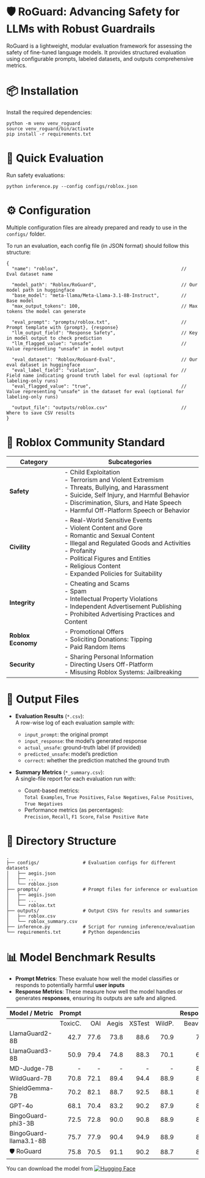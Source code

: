 # 🛡️ RoGuard: Advancing Safety for LLMs with Robust Guardrails
RoGuard is a lightweight, modular evaluation framework for assessing the safety of fine-tuned language models. It provides structured evaluation using configurable prompts, labeled datasets, and outputs comprehensive metrics.

# 📦 Installation
Install the required dependencies:
```
python -m venv venv_roguard
source venv_roguard/bin/activate 
pip install -r requirements.txt
```

# 🚀 Quick Evaluation
Run safety evaluations:
```
python inference.py --config configs/roblox.json
```

# ⚙️ Configuration
Multiple configuration files are already prepared and ready to use in the `configs/` folder.

To run an evaluation, each config file (in JSON format) should follow this structure:
```
{
  "name": "roblox",                                             // Eval dataset name

  "model_path": "Roblox/RoGuard",                               // Our model path in huggingface
  "base_model": "meta-llama/Meta-Llama-3.1-8B-Instruct",        // Base model
  "max_output_tokens": 100,                                     // Max tokens the model can generate

  "eval_prompt": "prompts/roblox.txt",                          // Prompt template with {prompt}, {response}
  "llm_output_field": "Response Safety",                        // Key in model output to check prediction
  "llm_flagged_value": "unsafe",                                // Value representing "unsafe" in model output

  "eval_dataset": "Roblox/RoGuard-Eval",                        // Our eval dataset in huggingface
  "eval_label_field": "violation",                              // Field name indicating ground truth label for eval (optional for labeling-only runs)
  "eval_flagged_value": "true",                                 // Value representing "unsafe" in the dataset for eval (optional for labeling-only runs)

  "output_file": "outputs/roblox.csv"                           // Where to save CSV results
}
```

# 🎯 Roblox Community Standard

| **Category**       | **Subcategories**                                                                                   |
|--------------------|---------------------------------------------------------------------------------------------------|
| **Safety**         | - Child Exploitation<br>- Terrorism and Violent Extremism<br>- Threats, Bullying, and Harassment<br>- Suicide, Self Injury, and Harmful Behavior<br>- Discrimination, Slurs, and Hate Speech<br>- Harmful Off-Platform Speech or Behavior |
| **Civility**       | - Real-World Sensitive Events<br>- Violent Content and Gore<br>- Romantic and Sexual Content<br>- Illegal and Regulated Goods and Activities<br>- Profanity<br>- Political Figures and Entities<br>- Religious Content<br>- Expanded Policies for Suitability |
| **Integrity**      | - Cheating and Scams<br>- Spam<br>- Intellectual Property Violations<br>- Independent Advertisement Publishing<br>- Prohibited Advertising Practices and Content |
| **Roblox Economy** | - Promotional Offers<br>- Soliciting Donations: Tipping<br>- Paid Random Items                          |
| **Security**       | - Sharing Personal Information<br>- Directing Users Off-Platform<br>- Misusing Roblox Systems: Jailbreaking |


# 📄 Output Files

- **Evaluation Results** (`*.csv`):  
  A row-wise log of each evaluation sample with:
  - `input_prompt`: the original prompt  
  - `input_response`: the model’s generated response  
  - `actual_unsafe`: ground-truth label (if provided)  
  - `predicted_unsafe`: model’s prediction  
  - `correct`: whether the prediction matched the ground truth  

- **Summary Metrics** (`*_summary.csv`):  
  A single-file report for each evaluation run with:
  - Count-based metrics:  
    `Total Examples`, `True Positives`, `False Negatives`, `False Positives`, `True Negatives`  
  - Performance metrics (as percentages):  
    `Precision`, `Recall`, `F1 Score`, `False Positive Rate`


# 📁 Directory Structure
```
.
├── configs/                # Evaluation configs for different datasets
│   ├── aegis.json
│   ├── ...
│   └── roblox.json
├── prompts/                # Prompt files for inference or evaluation
│   ├── aegis.json
│   ├── ...
│   └── roblox.txt
├── outputs/                # Output CSVs for results and summaries
│   ├── roblox.csv
│   └── roblox_summary.csv
├── inference.py            # Script for running inference/evaluation
└── requirements.txt        # Python dependencies
```

# 📊 Model Benchmark Results

- **Prompt Metrics**: These evaluate how well the model classifies or responds to potentially harmful **user inputs**
- **Response Metrics**: These measure how well the model handles or generates **responses**, ensuring its outputs are safe and aligned.


| Model / Metric            | Prompt  |       |       |        |        | Response |           |        |        |
|---------------------------|--------:|------:|------:|-------:|-------:|---------:|----------:|-------:|-------:|
|                           | ToxicC. | OAI   | Aegis | XSTest | WildP. | BeaverT. | SaferRLHF | WildR. | HarmB. |
| LlamaGuard2-8B            |   42.7  |  77.6 |  73.8 |   88.6 |   70.9 |     71.8 |      51.6 |   65.2 |   78.5 |
| LlamaGuard3-8B            |   50.9  |  79.4 |  74.8 |   88.3 |   70.1 |     69.7 |      53.7 |   70.2 |   84.9 |
| MD-Judge-7B               |     -   |    -  |    -  |     -  |     -  |     86.7 |      64.8 |   76.8 |   81.2 |
| WildGuard-7B              |   70.8  |  72.1 |  89.4 |   94.4 |   88.9 |     84.4 |      64.2 |   75.4 |   86.2 |
| ShieldGemma-7B            |   70.2  |  82.1 |  88.7 |   92.5 |   88.1 |     84.8 |      66.6 |   77.8 |   84.8 |
| GPT-4o                    |   68.1  |  70.4 |  83.2 |   90.2 |   87.9 |     83.8 |      67.9 |   73.1 |   83.5 |
| BingoGuard-phi3-3B        |   72.5  |  72.8 |  90.0 |   90.8 |   88.9 |     86.2 |      69.9 |   79.7 |   85.1 |
| BingoGuard-llama3.1-8B    |   75.7  |  77.9 |  90.4 |   94.9 |   88.9 |     86.4 |      68.7 |   80.1 |   86.4 |
| 🛡️ RoGuard                |   75.8  |  70.5 |  91.1 |   90.2 |   88.7 |     87.5 |      69.7 |   80.0 |   80.7 |


You can download the model from [![Hugging Face](https://img.shields.io/badge/🤗%20Hugging%20Face-RoGuard)](https://huggingface.co/Roblox/RoGuard)
